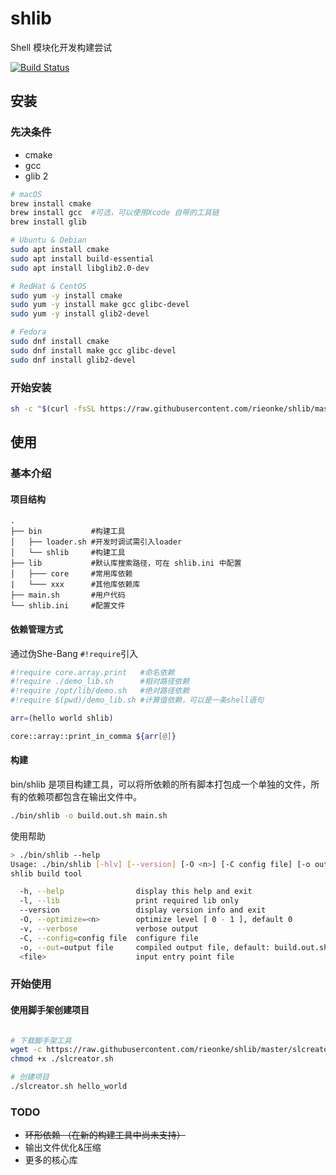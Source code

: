 # shlib
Shell 模块化开发构建尝试

[![Build Status](https://travis-ci.com/rieonke/shlib.svg?branch=master)](https://travis-ci.com/rieonke/shlib)

## 安装
### 先决条件
- cmake
- gcc
- glib 2
```bash
# macOS
brew install cmake
brew install gcc  #可选，可以使用Xcode 自带的工具链
brew install glib

# Ubuntu & Debian
sudo apt install cmake
sudo apt install build-essential
sudo apt install libglib2.0-dev

# RedHat & CentOS
sudo yum -y install cmake
sudo yum -y install make gcc glibc-devel
sudo yum -y install glib2-devel

# Fedora
sudo dnf install cmake
sudo dnf install make gcc glibc-devel
sudo dnf install glib2-devel

```
### 开始安装
```bash
sh -c "$(curl -fsSL https://raw.githubusercontent.com/rieonke/shlib/master/install.sh)"
```

## 使用
### 基本介绍
#### 项目结构
```
.
├── bin           #构建工具
│   ├── loader.sh #开发时调试需引入loader
│   └── shlib     #构建工具
├── lib           #默认库搜索路径，可在 shlib.ini 中配置
│   ├─── core     #常用库依赖
|   └─── xxx      #其他库依赖库
├── main.sh       #用户代码
└── shlib.ini     #配置文件

```

#### 依赖管理方式

通过伪She-Bang `#!require`引入

```bash
#!require core.array.print   #命名依赖
#!require ./demo_lib.sh      #相对路径依赖
#!require /opt/lib/demo.sh   #绝对路径依赖
#!require $(pwd)/demo_lib.sh #计算值依赖，可以是一条shell语句

arr=(hello world shlib)

core::array::print_in_comma ${arr[@]}
```

#### 构建
bin/shlib 是项目构建工具，可以将所依赖的所有脚本打包成一个单独的文件，所有的依赖项都包含在输出文件中。
```bash
./bin/shlib -o build.out.sh main.sh
```

使用帮助
```bash
> ./bin/shlib --help
Usage: ./bin/shlib [-hlv] [--version] [-O <n>] [-C config file] [-o output file] [<file>]
shlib build tool 

  -h, --help                display this help and exit
  -l, --lib                 print required lib only
  --version                 display version info and exit
  -O, --optimize=<n>        optimize level [ 0 - 1 ], default 0
  -v, --verbose             verbose output
  -C, --config=config file  configure file
  -o, --out=output file     compiled output file, default: build.out.sh
  <file>                    input entry point file
```

### 开始使用
#### 使用脚手架创建项目
```bash

# 下载脚手架工具
wget -c https://raw.githubusercontent.com/rieonke/shlib/master/slcreator.sh
chmod +x ./slcreator.sh

# 创建项目
./slcreator.sh hello_world

```


### TODO
- <del>环形依赖 （在新的构建工具中尚未支持）</del>
- 输出文件优化&压缩
- 更多的核心库
